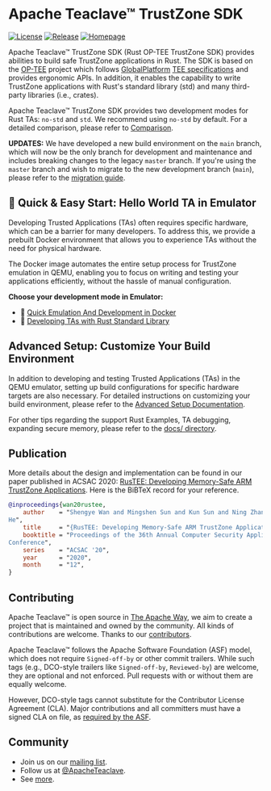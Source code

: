 # Apache Teaclave™ TrustZone SDK

[![License](https://img.shields.io/badge/license-Apache-green.svg)](LICENSE)
[![Release](https://img.shields.io/github/v/tag/apache/teaclave-trustzone-sdk?label=release&sort=semver)](https://github.com/apache/teaclave-trustzone-sdk/releases)
[![Homepage](https://img.shields.io/badge/site-homepage-blue)](https://teaclave.apache.org/)

Apache Teaclave™ TrustZone SDK (Rust OP-TEE TrustZone SDK) provides abilities to build
safe TrustZone applications in Rust. The SDK is based on the
[OP-TEE](https://www.op-tee.org/) project which follows
[GlobalPlatform](https://globalplatform.org/) [TEE
specifications](https://globalplatform.org/specs-library/tee-internal-core-api-specification/)
and provides ergonomic APIs. In addition, it enables the capability to write
TrustZone applications with Rust's standard library (std) and many third-party
libraries (i.e., crates). 

Apache Teaclave™ TrustZone SDK provides two development modes for Rust TAs: `no-std`
and `std`.  We recommend using `no-std` by default. For a detailed comparison, please refer
to [Comparison](docs/ta-development-modes.md).

**UPDATES:** We have developed a new build environment on the `main` branch, 
which will now be the only branch for development and maintenance and includes 
breaking changes to the legacy `master` branch.
If you're using the `master` branch and wish to migrate to the new development 
branch (`main`), please refer to the 
[migration guide](docs/migrating-to-new-building-env.md).

## 🚀 Quick & Easy Start: Hello World TA in Emulator

Developing Trusted Applications (TAs) often requires specific hardware, which 
can be a barrier for many developers. To address this, we provide a prebuilt 
Docker environment that allows you to experience TAs without the need for 
physical hardware.

The Docker image automates the entire setup process for TrustZone emulation 
in QEMU, enabling you to focus on writing and testing your applications 
efficiently, without the hassle of manual configuration.

**Choose your development mode in Emulator:**
- 🚀 [Quick Emulation And Development in Docker](docs/emulate-and-dev-in-docker.md) 
- 🚀 [Developing TAs with Rust Standard Library](docs/emulate-and-dev-in-docker-std.md)

## Advanced Setup: Customize Your Build Environment

In addition to developing and testing Trusted Applications (TAs) in the QEMU 
emulator, setting up build configurations for specific hardware targets are 
also necessary.  For detailed instructions on customizing your build environment, 
please refer to the [Advanced Setup Documentation](docs/advanced-setup.md).

For other tips regarding the support Rust Examples, TA debugging, expanding 
secure memory, please refer to the [docs/ directory](docs/README.md).

## Publication

More details about the design and implementation can be found in our paper
published in ACSAC 2020:
[RusTEE: Developing Memory-Safe ARM TrustZone
Applications](https://csis.gmu.edu/ksun/publications/ACSAC20_RusTEE_2020.pdf).
Here is the BiBTeX record for your reference.

```bibtex
@inproceedings{wan20rustee,
    author    = "Shengye Wan and Mingshen Sun and Kun Sun and Ning Zhang and Xu
He",
    title     = "{RusTEE: Developing Memory-Safe ARM TrustZone Applications}",
    booktitle = "Proceedings of the 36th Annual Computer Security Applications
Conference",
    series    = "ACSAC '20",
    year      = "2020",
    month     = "12",
}
```

## Contributing

Apache Teaclave™ is open source in [The Apache
Way](https://www.apache.org/theapacheway/),
we aim to create a project that is maintained and owned by the community. All
kinds of contributions are welcome.
Thanks to our [contributors](https://teaclave.apache.org/contributors/).

Apache Teaclave™ follows the Apache Software Foundation (ASF) model, which does not 
require `Signed-off-by` or other commit trailers. While such tags 
(e.g., DCO-style trailers like `Signed-off-by`, `Reviewed-by`) are welcome, 
they are optional and not enforced. Pull requests with or without them are 
equally welcome.

However, DCO-style tags cannot substitute for the Contributor License 
Agreement (CLA). Major contributions and all committers must have a signed 
CLA on file, as [required by the ASF](https://www.apache.org/licenses/contributor-agreements.html#clas).


## Community

- Join us on our [mailing
  list](https://lists.apache.org/list.html?dev@teaclave.apache.org).
- Follow us at [@ApacheTeaclave](https://twitter.com/ApacheTeaclave).
- See [more](https://teaclave.apache.org/community/).
